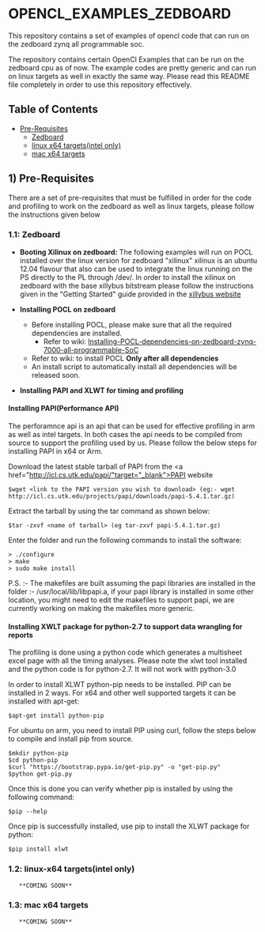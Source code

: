 # OPENCL_EXAMPLES_ZEDBOARD
This repository contains a set of examples of opencl code that can run on the zedboard zynq all programmable soc.

The repository contains certain OpenCl Examples that can be run on the zedboard cpu as of now. The example codes are pretty generic and can run on linux targets as well in exactly the same way. Please read this README file completely in order to use this repository effectively.

## Table of Contents
+ [Pre-Requisites](#prereq) 
    + [Zedboard](#prereq-zb)
    + [linux x64 targets(intel only)](#prereq-x64)
    + [mac x64 targets](#prereq-x64)


## <a name="prereq"></a> 1) Pre-Requisites
There are a set of pre-requisites that must be fulfilled in order for the code and profiling to work on the zedboard as well as linux targets, please follow the instructions given below

### <a name="prereq-zb"></a> 1.1: Zedboard

* **Booting Xilinux on zedboard:**
The following examples will run on POCL installed over the linux version for zedboard "xilinux" xilinux is an ubuntu 12.04 flavour that also can be used to integrate the linux running on the PS directly to the PL through /dev/.
In order to install the xilinux on zedboard with the base xillybus bitstream please follow the instructions given in the "Getting Started" guide provided in the <a href="http://xillybus.com/xillinux" target="_blank">xillybus website</a>



* **Installing POCL on zedboard**
    *    Before installing POCL, please make sure that all the required dependencies are installed.
         * Refer to wiki: <a href="https://github.com/umaurmi/OPENCL_EXAMPLES_ZEDBOARD/wiki/Installing-POCL-dependencies-on-zedboard-zynq-7000-all-programmable-SoC" target="_blank">Installing-POCL-dependencies-on-zedboard-zynq-7000-all-programmable-SoC</a>
    *    Refer to wiki: to install POCL **Only after all dependencies**
    *    An install script to automatically install all dependencies will be released soon.

* **Installing PAPI and XLWT for timing and profiling**

#### Installing PAPI(Performance API)
The perforamnce api is an api that can be used for effective profiling in arm as well as intel targets. In both cases the api needs to be compiled from source to support the profiling used by us. Please follow the below steps for installing PAPI in x64 or Arm.

Download the latest stable tarball of PAPI from the <a href="http://icl.cs.utk.edu/papi/"target="_blank">PAPI website</a>

    $wget <link to the PAPI version you wish to download> (eg:- wget http://icl.cs.utk.edu/projects/papi/downloads/papi-5.4.1.tar.gz)

Extract the tarball by using the tar command as shown below:

    $tar -zxvf <name of tarball> (eg tar-zxvf papi-5.4.1.tar.gz)

Enter the folder and run the following commands to install the software:

    > ./configure
    > make
    > sudo make install


P.S. :- The makefiles are built assuming the papi libraries are installed in the folder :- /usr/local/lib/libpapi.a, if your papi library is installed in some other location, you might need to edit the makefiles to support papi, we are currently working on making the makefiles more generic.


#### Installing XWLT package for python-2.7 to support data wrangling for reports
The profiling is done using a python code which generates a multisheet excel page with all the timing analyses. Please note the xlwt tool installed and the python code is for python-2.7. It will not work with python-3.0

In order to install XLWT python-pip needs to be installed. PIP can be installed in 2 ways. For x64 and other well supported targets it can be installed with apt-get:

    $apt-get install python-pip

For ubuntu on arm, you need to install PIP using curl, follow the steps below to compile and install pip from source.

    $mkdir python-pip
    $cd python-pip
    $curl "https://bootstrap.pypa.io/get-pip.py" -o "get-pip.py"
    $python get-pip.py

Once this is done you can verify whether pip is installed by using the following command:

    $pip --help


Once pip is successfully installed, use pip to install the XLWT package for python:

    $pip install xlwt






### <a name="prereq-x64"></a> 1.2: linux-x64 targets(intel only)

       **COMING SOON**

### <a name="prereq-x64"></a> 1.3: mac x64 targets

       **COMING SOON**
